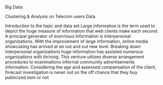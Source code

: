 Big Data:

Clustering & Analysis on Telecom users Data

Introduction to the topic and data set
Large information is the term used to depict the huge measure of information that web 
clients make each second. A principal generator of enormous information is 
interpersonal organizations. With the improvement of large information, online media 
showcasing has arrived at an out and out new level. 
Breaking down interpersonal organizations huge information has assisted numerous 
organizations with thriving. This venture utilizes diverse arrangement procedures to 
examinations informal community advertisements information. Considering the age and 
assessed compensation of the client, forecast investigation is never out on the off 
chance that they buy publicized item or not
